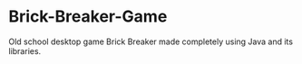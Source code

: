 # Brick-Breaker-Game
Old school desktop game Brick Breaker made completely using Java and its libraries.
